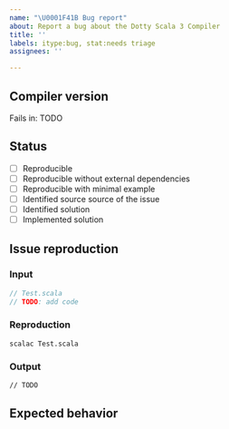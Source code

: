 ```yaml
---
name: "\U0001F41B Bug report"
about: Report a bug about the Dotty Scala 3 Compiler
title: ''
labels: itype:bug, stat:needs triage
assignees: ''

---
```


## Compiler version

Fails in: TODO <!-- 3.x.y, 3.x.y-RCn, 3.x.y-hash-NIGHTLY, hash -->
<!-- If you're not sure what version you're using, run `print scalaVersion` from sbt
     (if you're running scalac manually, use `scalac -version` instead). -->
     

<!-- IF IT IS A REGRESSION
     
     To figure out when the regression started consider using the following script from the dotty repo: https://github.com/lampepfl/dotty/blob/main/project/scripts/dottyCompileBisect.scala
-->
<!-- Worked in: 3.x.y -->
<!-- First bad nightly: 3.x.y-hash-NIGHTLY -->
<!-- First bad commit: hash -->


## Status

- [ ] Reproducible
      <!-- The issue as instructions on how to be reproduced -->
- [ ] Reproducible without external dependencies 
      <!-- There file or project without external dependencies reproduces the bug -->
- [ ] Reproducible with minimal example
      <!-- The issue has been distilled to a minimal example. This example should remove any language features or code that is not relevant to reproduce the issue. -->
- [ ] Identified source source of the issue
      <!-- The source of the issue is identified to come from a bug while typing, a buggy code transformation, bug in the runtime, ... -->
- [ ] Identified solution
      <!-- A possible solution or solution plan has been identified -->
- [ ] Implemented solution
      <!-- The solution has been implemented and contains tests for the buggy code -->

## Issue reproduction

<!-- This code should be self contained, compilable (with possible failures) and as small as possible.
     Ideally, we should be able to just copy this code in a file and run `scalac` (and maybe `scala`) to reproduce the issue.
-->

### Input
<!-- FILE OR FILES -->
<!-- Include full source with imports -->
<!-- Keep filename for reproduction -->
```scala
// Test.scala
// TODO: add code
```

<!-- SEPARATE COMPILATION
     If a file must be compiled before the other, use the `_N` suffix for the file name.
     For exmaple, if we have `Macro_1.sclala` and `Test_2.scala`, it means that we will 
     first compile `Macro_1.sclala` and then compile `Test_2.scala` with a dependency 
     on `Test_2.scala`. `Macro.sclala` and `Test.scala` means that we compile both at 
     the same time (for macros avoid this one unless it is the only way to reproduce 
     the issue).
-->

<!-- BACKWARDS COMPAT: If a dependency must be compiled with an older version of the compiler, use the `_c3.x.y` suffix to indicate the older version (in combination with `_N`) -->


### Reproduction
<!-- EXPLAIN HOW TO REPRODUCE THE ISSUE -->

`scalac Test.scala`

<!-- IF IS A REPL ISSUE -->
<!-- 
```scala
// REPL
> // Code
```
-->

### Output

```
// TODO
```

<!-- IF THE OUTPUT CONTAINS A STACK TRACE IS TOO LONG -->
<!--
<details>
<summary>Detailed Output</summary>

```scala
// TODO add output here
```
</details>
-->

## Expected behavior

<!-- Describe the expected behaviour -->
